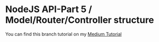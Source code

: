 # NodeJS API-Part 5 / Model/Router/Controller structure

You can find this branch tutorial on my [Medium Tutorial](https://soonsantos.medium.com/nodejs-api-part-5-model-router-controller-structure-c5b13c2660ae)
